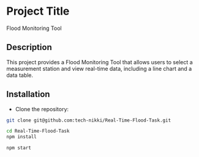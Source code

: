 # Project Title

Flood Monitoring Tool

## Description

This project provides a Flood Monitoring Tool that allows users to select a measurement station and view real-time data, including a line chart and a data table.

## Installation

- Clone the repository:

```bash
git clone git@github.com:tech-nikki/Real-Time-Flood-Task.git

cd Real-Time-Flood-Task
npm install

npm start

 ```

